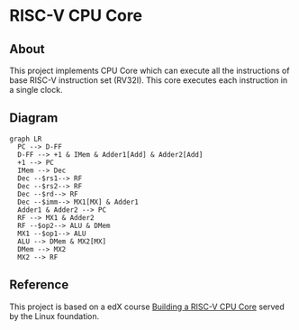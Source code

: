 # RISC-V CPU Core
## About
This project implements CPU Core which can execute all the instructions of base RISC-V instruction set (RV32I). This core executes each instruction in a single clock. 

## Diagram
```mermaid
graph LR
  PC --> D-FF
  D-FF --> +1 & IMem & Adder1[Add] & Adder2[Add]
  +1 --> PC
  IMem --> Dec
  Dec --$rs1--> RF
  Dec --$rs2--> RF
  Dec --$rd--> RF
  Dec --$imm--> MX1[MX] & Adder1
  Adder1 & Adder2 --> PC
  RF --> MX1 & Adder2
  RF --$op2--> ALU & DMem
  MX1 --$op1--> ALU
  ALU --> DMem & MX2[MX]
  DMem --> MX2
  MX2 --> RF
```

## Reference
This project is based on a edX course [Building a RISC-V CPU Core](https://learning.edx.org/course/course-v1:LinuxFoundationX+LFD111x+1T2021/home) served by the Linux foundation.
